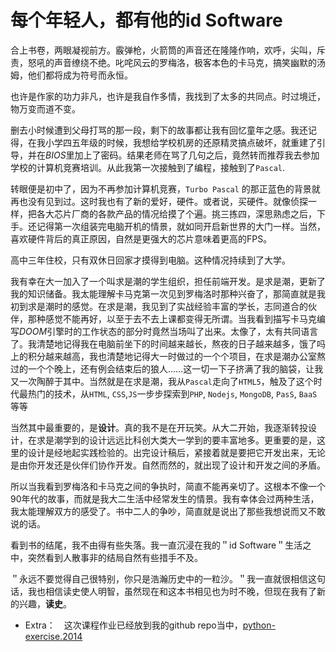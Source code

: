 # 每个年轻人，都有他的id Software

合上书卷，两眼凝视前方。霰弹枪，火箭筒的声音还在隆隆作响，欢呼，尖叫，斥责，怒吼的声音缭绕不绝。叱咤风云的罗梅洛，极客本色的卡马克，搞笑幽默的汤姆，他们都将成为符号而永恒。

也许是作家的功力非凡，也许是我自作多情，我找到了太多的共同点。时过境迁，物万变而道不变。

删去小时候遭到父母打骂的那一段，剩下的故事都让我有回忆童年之感。我还记得，在我小学四五年级的时候，我想给学校机房的还原精灵搞点破坏，就重建了引导，并在*BIOS*里加上了密码。结果老师在骂了几句之后，竟然转而推荐我去参加学校的计算机竞赛培训。从此我第一次接触到了编程，接触到了`Pascal`.

转眼便是初中了，因为不再参加计算机竞赛，`Turbo Pascal` 的那正蓝色的背景就再也没有见到过。这时我也有了新的爱好，硬件。或者说，买硬件。就像侦探一样，把各大芯片厂商的各款产品的情况给摸了个遍。挑三拣四，深思熟虑之后，下手。还记得第一次组装完电脑开机的情景，就如同开启新世界的大门一样。当然，喜欢硬件背后的真正原因，自然是更强大的芯片意味着更高的FPS。

高中三年住校，只有双休日回家才摸得到电脑。这种情况持续到了大学。

我有幸在大一加入了一个叫求是潮的学生组织，担任前端开发。是求是潮，更新了我的知识储备。我太能理解卡马克第一次见到罗梅洛时那种兴奋了，那简直就是我初到求是潮时的感觉。在求是潮，我见到了实战经验丰富的学长，志同道合的伙伴，那种感觉不能再好，以至于去不去上课都变得无所谓。当我看到描写卡马克编写*DOOM*引擎时的工作状态的部分时竟然当场叫了出来。太像了，太有共同语言了。我清楚地记得我在电脑前坐下的时间越来越长，熬夜的日子越来越多，饿了吗上的积分越来越高，我也清楚地记得大一时做过的一个个项目，在求是潮办公室熬过的一个个晚上，还有例会结束后的狼人……这一切一下子挤满了我的脑袋，让我又一次陶醉于其中。当然就是在求是潮，我从`Pascal`走向了`HTML5`，触及了这个时代最热门的技术，从`HTML`, `CSS`,`JS`一步步探索到`PHP`, `Nodejs`, `MongoDB`, `PasS`, `BaaS`等等

当然其中最重要的，是**设计**。真的我不是在开玩笑。从大二开始，我逐渐转投设计，在求是潮学到的设计远远比科创大类大一学到的要丰富地多。更重要的是，这里的设计是经地起实践检验的。出完设计稿后，紧接着就是要把它开发出来，无论是由你开发还是伙伴们协作开发。自然而然的，就出现了设计和开发之间的矛盾。

所以当我看到罗梅洛和卡马克之间的争执时，简直不能再亲切了。这根本不像一个90年代的故事，而就是我大二生活中经常发生的情景。我有幸体会过两种生活，我太能理解双方的感受了。书中二人的争吵，简直就是说出了那些我想说而又不敢说的话。

看到书的结尾，我不由得有些失落。我一直沉浸在我的＂id Software＂生活之中，突然看到人散事非的结局自然有些措手不及。

＂永远不要觉得自己很特别，你只是浩瀚历史中的一粒沙。＂我一直就很相信这句话，我也相信读史使人明智，虽然现在和这本书相见也为时不晚，但现在我有了新的兴趣，**读史**。

* Extra：　这次课程作业已经放到我的github repo当中，[python-exercise.2014](https://github.com/Preffer/python-exercise.2014)